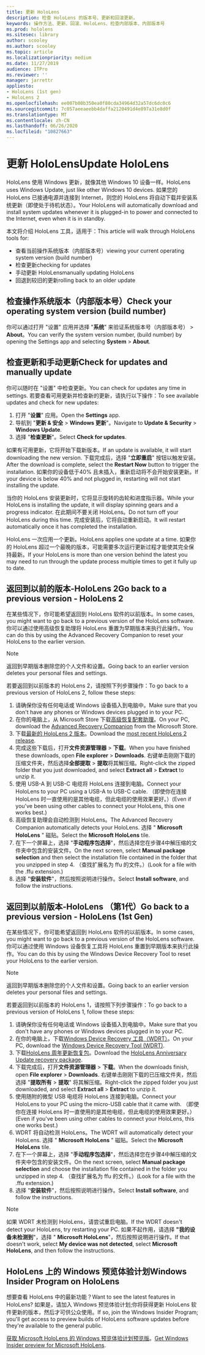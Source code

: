 ```yaml
---
title: 更新 HoloLens
description: 检查 HoloLens 的版本号、更新和回滚更新。
keywords: 操作方法、更新、回滚、HoloLens、检查内部版本、内部版本号
ms.prod: hololens
ms.sitesec: library
author: scooley
ms.author: scooley
ms.topic: article
ms.localizationpriority: medium
ms.date: 11/27/2019
audience: ITPro
ms.reviewer: ''
manager: jarrettr
appliesto:
- HoloLens (1st gen)
- HoloLens 2
ms.openlocfilehash: ee007b00b350ea0f80cda34964d32a57dc6dc0c6
ms.sourcegitcommit: 7c057aeeaeebb4daffa2120491d4e897a31e8d0f
ms.translationtype: MT
ms.contentlocale: zh-CN
ms.lasthandoff: 06/26/2020
ms.locfileid: "10827663"
---
```

# <span data-ttu-id="fa96d-104">更新 HoloLens</span><span class="sxs-lookup"><span data-stu-id="fa96d-104">Update HoloLens</span></span>

<span data-ttu-id="fa96d-105">HoloLens 使用 Windows 更新，就像其他 Windows 10 设备一样。</span><span class="sxs-lookup"><span data-stu-id="fa96d-105">HoloLens uses Windows Update, just like other Windows 10 devices.</span></span> <span data-ttu-id="fa96d-106">如果您的 HoloLens 已接通电源并连接到 Internet，则您的 HoloLens 将自动下载并安装系统更新（即使处于待机状态）。</span><span class="sxs-lookup"><span data-stu-id="fa96d-106">Your HoloLens will automatically download and install system updates whenever it is plugged-in to power and connected to the Internet, even when it is in standby.</span></span>

<span data-ttu-id="fa96d-107">本文将介绍 HoloLens 工具，适用于：</span><span class="sxs-lookup"><span data-stu-id="fa96d-107">This article will walk through HoloLens tools for:</span></span>

- <span data-ttu-id="fa96d-108">查看当前操作系统版本（内部版本号）</span><span class="sxs-lookup"><span data-stu-id="fa96d-108">viewing your current operating system version (build number)</span></span>
- <span data-ttu-id="fa96d-109">检查更新</span><span class="sxs-lookup"><span data-stu-id="fa96d-109">checking for updates</span></span>
- <span data-ttu-id="fa96d-110">手动更新 HoloLens</span><span class="sxs-lookup"><span data-stu-id="fa96d-110">manually updating HoloLens</span></span>
- <span data-ttu-id="fa96d-111">回退到较旧的更新</span><span class="sxs-lookup"><span data-stu-id="fa96d-111">rolling back to an older update</span></span>

## <span data-ttu-id="fa96d-112">检查操作系统版本（内部版本号）</span><span class="sxs-lookup"><span data-stu-id="fa96d-112">Check your operating system version (build number)</span></span>

<span data-ttu-id="fa96d-113">你可以通过打开 "设置" 应用并选择 "**系统**" 来验证系统版本号（内部版本号）  >  **About**。</span><span class="sxs-lookup"><span data-stu-id="fa96d-113">You can verify the system version number, (build number) by opening the Settings app and selecting **System** > **About**.</span></span>

## <span data-ttu-id="fa96d-114">检查更新和手动更新</span><span class="sxs-lookup"><span data-stu-id="fa96d-114">Check for updates and manually update</span></span>

<span data-ttu-id="fa96d-115">你可以随时在 "设置" 中检查更新。</span><span class="sxs-lookup"><span data-stu-id="fa96d-115">You can check for updates any time in settings.</span></span>  <span data-ttu-id="fa96d-116">若要查看可用更新并检查新的更新，请执行以下操作：</span><span class="sxs-lookup"><span data-stu-id="fa96d-116">To see available updates and check for new updates:</span></span>

1. <span data-ttu-id="fa96d-117">打开 "**设置**" 应用。</span><span class="sxs-lookup"><span data-stu-id="fa96d-117">Open the **Settings** app.</span></span>
1. <span data-ttu-id="fa96d-118">导航到 "**更新 & 安全**  >  **Windows 更新**"。</span><span class="sxs-lookup"><span data-stu-id="fa96d-118">Navigate to **Update & Security** > **Windows Update**.</span></span>
1. <span data-ttu-id="fa96d-119">选择 "**检查更新**"。</span><span class="sxs-lookup"><span data-stu-id="fa96d-119">Select **Check for updates**.</span></span>

<span data-ttu-id="fa96d-120">如果有可用更新，它将开始下载新版本。</span><span class="sxs-lookup"><span data-stu-id="fa96d-120">If an update is available, it will start downloading the new version.</span></span> <span data-ttu-id="fa96d-121">下载完成后，选择 "**立即重启**" 按钮以触发安装。</span><span class="sxs-lookup"><span data-stu-id="fa96d-121">After the download is complete, select the **Restart Now** button to trigger the installation.</span></span> <span data-ttu-id="fa96d-122">如果你的设备低于40% 且未插入，重新启动将不会开始安装更新。</span><span class="sxs-lookup"><span data-stu-id="fa96d-122">If your device is below 40% and not plugged in, restarting will not start installing the update.</span></span>

<span data-ttu-id="fa96d-123">当你的 HoloLens 安装更新时，它将显示旋转的齿轮和进度指示器。</span><span class="sxs-lookup"><span data-stu-id="fa96d-123">While your HoloLens is installing the update, it will display spinning gears and a progress indicator.</span></span> <span data-ttu-id="fa96d-124">在此期间不要关闭 HoloLens。</span><span class="sxs-lookup"><span data-stu-id="fa96d-124">Do not turn off your HoloLens during this time.</span></span> <span data-ttu-id="fa96d-125">完成安装后，它将自动重新启动。</span><span class="sxs-lookup"><span data-stu-id="fa96d-125">It will restart automatically once it has completed the installation.</span></span>

<span data-ttu-id="fa96d-126">HoloLens 一次应用一个更新。</span><span class="sxs-lookup"><span data-stu-id="fa96d-126">HoloLens applies one update at a time.</span></span>  <span data-ttu-id="fa96d-127">如果你的 HoloLens 超过一个最晚的版本，可能需要多次运行更新过程才能使其完全保持最新。</span><span class="sxs-lookup"><span data-stu-id="fa96d-127">If your HoloLens is more than one version behind the latest you may need to run through the update process multiple times to get it fully up to date.</span></span>

## <span data-ttu-id="fa96d-128">返回到以前的版本-HoloLens 2</span><span class="sxs-lookup"><span data-stu-id="fa96d-128">Go back to a previous version - HoloLens 2</span></span>

<span data-ttu-id="fa96d-129">在某些情况下，你可能希望返回到 HoloLens 软件的以前版本。</span><span class="sxs-lookup"><span data-stu-id="fa96d-129">In some cases, you might want to go back to a previous version of the HoloLens software.</span></span> <span data-ttu-id="fa96d-130">你可以通过使用高级恢复助理将 HoloLens 重置为早期版本来执行此操作。</span><span class="sxs-lookup"><span data-stu-id="fa96d-130">You can do this by using the Advanced Recovery Companion to reset your HoloLens to the earlier version.</span></span>

> [!NOTE]
> <span data-ttu-id="fa96d-131">返回到早期版本删除您的个人文件和设置。</span><span class="sxs-lookup"><span data-stu-id="fa96d-131">Going back to an earlier version deletes your personal files and settings.</span></span>

<span data-ttu-id="fa96d-132">若要返回到以前版本的 HoloLens 2，请按照下列步骤操作：</span><span class="sxs-lookup"><span data-stu-id="fa96d-132">To go back to a previous version of HoloLens 2, follow these steps:</span></span>

1. <span data-ttu-id="fa96d-133">请确保你没有任何电话或 Windows 设备插入到电脑中。</span><span class="sxs-lookup"><span data-stu-id="fa96d-133">Make sure that you don't have any phones or Windows devices plugged in to your PC.</span></span>
1. <span data-ttu-id="fa96d-134">在你的电脑上，从 Microsoft Store 下载[高级恢复配套助理](https://www.microsoft.com/p/advanced-recovery-companion/9p74z35sfrs8?activetab=pivot:overviewtab)。</span><span class="sxs-lookup"><span data-stu-id="fa96d-134">On your PC, download the [Advanced Recovery Companion](https://www.microsoft.com/p/advanced-recovery-companion/9p74z35sfrs8?activetab=pivot:overviewtab) from the Microsoft Store.</span></span>
1. <span data-ttu-id="fa96d-135">下载[最新的 HoloLens 2 版本](https://aka.ms/hololens2download)。</span><span class="sxs-lookup"><span data-stu-id="fa96d-135">Download the [most recent HoloLens 2 release](https://aka.ms/hololens2download).</span></span>
1. <span data-ttu-id="fa96d-136">完成这些下载后，打开**文件资源管理器**  >  **下载**。</span><span class="sxs-lookup"><span data-stu-id="fa96d-136">When you have finished these downloads, open **File explorer** > **Downloads**.</span></span> <span data-ttu-id="fa96d-137">右键单击刚刚下载的压缩文件夹，然后选择**全部提取** > **提取**将其解压缩。</span><span class="sxs-lookup"><span data-stu-id="fa96d-137">Right-click the zipped folder that you just downloaded, and select **Extract all** > **Extract** to unzip it.</span></span>
1. <span data-ttu-id="fa96d-138">使用 USB-A 到 USB-C 电缆将 HoloLens 连接到电脑。</span><span class="sxs-lookup"><span data-stu-id="fa96d-138">Connect your HoloLens to your PC using a USB-A to USB-C cable.</span></span> <span data-ttu-id="fa96d-139">（即使你在连接 HoloLens 时一直使用的是其他电缆，但此电缆的使用效果更好。）</span><span class="sxs-lookup"><span data-stu-id="fa96d-139">(Even if you've been using other cables to connect your HoloLens, this one works best.)</span></span>
1. <span data-ttu-id="fa96d-140">高级恢复助理会自动检测到 HoloLens。</span><span class="sxs-lookup"><span data-stu-id="fa96d-140">The Advanced Recovery Companion automatically detects your HoloLens.</span></span> <span data-ttu-id="fa96d-141">选择 " **Microsoft HoloLens** " 磁贴。</span><span class="sxs-lookup"><span data-stu-id="fa96d-141">Select the **Microsoft HoloLens** tile.</span></span>
1. <span data-ttu-id="fa96d-142">在下一个屏幕上，选择 "**手动程序包选择**"，然后选择您在步骤4中解压缩的文件夹中包含的安装文件。</span><span class="sxs-lookup"><span data-stu-id="fa96d-142">On the next screen, select **Manual package selection** and then select the installation file contained in the folder that you unzipped in step 4.</span></span> <span data-ttu-id="fa96d-143">（查找扩展名为 ffu 的文件。）</span><span class="sxs-lookup"><span data-stu-id="fa96d-143">(Look for a file with the .ffu extension.)</span></span>
1. <span data-ttu-id="fa96d-144">选择 "**安装软件**"，然后按照说明进行操作。</span><span class="sxs-lookup"><span data-stu-id="fa96d-144">Select **Install software**, and follow the instructions.</span></span>

## <span data-ttu-id="fa96d-145">返回到以前版本-HoloLens （第1代）</span><span class="sxs-lookup"><span data-stu-id="fa96d-145">Go back to a previous version - HoloLens (1st Gen)</span></span>

<span data-ttu-id="fa96d-146">在某些情况下，你可能希望返回到 HoloLens 软件的以前版本。</span><span class="sxs-lookup"><span data-stu-id="fa96d-146">In some cases, you might want to go back to a previous version of the HoloLens software.</span></span> <span data-ttu-id="fa96d-147">你可以通过使用 Windows 设备恢复工具将 HoloLens 重置到早期版本来执行此操作。</span><span class="sxs-lookup"><span data-stu-id="fa96d-147">You can do this by using the Windows Device Recovery Tool to reset your HoloLens to the earlier version.</span></span>

> [!NOTE]
> <span data-ttu-id="fa96d-148">返回到早期版本删除您的个人文件和设置。</span><span class="sxs-lookup"><span data-stu-id="fa96d-148">Going back to an earlier version deletes your personal files and settings.</span></span>

<span data-ttu-id="fa96d-149">若要返回到以前版本的 HoloLens 1，请按照下列步骤操作：</span><span class="sxs-lookup"><span data-stu-id="fa96d-149">To go back to a previous version of HoloLens 1, follow these steps:</span></span>

1. <span data-ttu-id="fa96d-150">请确保你没有任何电话或 Windows 设备插入到电脑中。</span><span class="sxs-lookup"><span data-stu-id="fa96d-150">Make sure that you don't have any phones or Windows devices plugged in to your PC.</span></span>
1. <span data-ttu-id="fa96d-151">在你的电脑上，下载[Windows Device Recovery 工具（WDRT）](https://support.microsoft.com/help/12379)。</span><span class="sxs-lookup"><span data-stu-id="fa96d-151">On your PC, download the [Windows Device Recovery Tool (WDRT)](https://support.microsoft.com/help/12379).</span></span>
1. <span data-ttu-id="fa96d-152">下载[HoloLens 周年更新恢复包](https://aka.ms/hololensrecovery)。</span><span class="sxs-lookup"><span data-stu-id="fa96d-152">Download the [HoloLens Anniversary Update recovery package](https://aka.ms/hololensrecovery).</span></span>
1. <span data-ttu-id="fa96d-153">下载完成后，打开**文件资源管理器**  >  **下载**。</span><span class="sxs-lookup"><span data-stu-id="fa96d-153">When the downloads finish, open **File explorer** > **Downloads**.</span></span> <span data-ttu-id="fa96d-154">右键单击刚刚下载的已压缩文件夹，然后选择 "**提取所有**  >  **提取**" 将其解压缩。</span><span class="sxs-lookup"><span data-stu-id="fa96d-154">Right-click the zipped folder you just downloaded, and select **Extract all** > **Extract** to unzip it.</span></span>
1. <span data-ttu-id="fa96d-155">使用随附的微型 USB 电缆将 HoloLens 连接到电脑。</span><span class="sxs-lookup"><span data-stu-id="fa96d-155">Connect your HoloLens to your PC using the micro-USB cable that it came with.</span></span> <span data-ttu-id="fa96d-156">（即使你在连接 HoloLens 时一直使用的是其他电缆，但此电缆的使用效果更好。）</span><span class="sxs-lookup"><span data-stu-id="fa96d-156">(Even if you've been using other cables to connect your HoloLens, this one works best.)</span></span>
1. <span data-ttu-id="fa96d-157">WDRT 将自动检测 HoloLens。</span><span class="sxs-lookup"><span data-stu-id="fa96d-157">The WDRT will automatically detect your HoloLens.</span></span> <span data-ttu-id="fa96d-158">选择 " **Microsoft HoloLens** " 磁贴。</span><span class="sxs-lookup"><span data-stu-id="fa96d-158">Select the **Microsoft HoloLens** tile.</span></span>
1. <span data-ttu-id="fa96d-159">在下一个屏幕上，选择 "**手动程序包选择**"，然后选择您在步骤4中解压缩的文件夹中包含的安装文件。</span><span class="sxs-lookup"><span data-stu-id="fa96d-159">On the next screen, select **Manual package selection** and choose the installation file contained in the folder you unzipped in step 4.</span></span> <span data-ttu-id="fa96d-160">（查找扩展名为 ffu 的文件。）</span><span class="sxs-lookup"><span data-stu-id="fa96d-160">(Look for a file with the .ffu extension.)</span></span>
1. <span data-ttu-id="fa96d-161">选择 "**安装软件**"，然后按照说明进行操作。</span><span class="sxs-lookup"><span data-stu-id="fa96d-161">Select **Install software**, and follow the instructions.</span></span>

> [!NOTE]
> <span data-ttu-id="fa96d-162">如果 WDRT 未检测到 HoloLens，请尝试重启电脑。</span><span class="sxs-lookup"><span data-stu-id="fa96d-162">If the WDRT doesn't detect your HoloLens, try restarting your PC.</span></span> <span data-ttu-id="fa96d-163">如果不起作用，请选择 **"我的设备未检测到**"，选择 " **Microsoft HoloLens**"，然后按照说明进行操作。</span><span class="sxs-lookup"><span data-stu-id="fa96d-163">If that doesn't work, select **My device was not detected**, select **Microsoft HoloLens**, and then follow the instructions.</span></span>

## <span data-ttu-id="fa96d-164">HoloLens 上的 Windows 预览体验计划</span><span class="sxs-lookup"><span data-stu-id="fa96d-164">Windows Insider Program on HoloLens</span></span>

<span data-ttu-id="fa96d-165">想要查看 HoloLens 中的最新功能？</span><span class="sxs-lookup"><span data-stu-id="fa96d-165">Want to see the latest features in HoloLens?</span></span>  <span data-ttu-id="fa96d-166">如果是，请加入 Windows 预览体验计划;你将获得更新 HoloLens 软件更新的版本，然后才可供公众使用。</span><span class="sxs-lookup"><span data-stu-id="fa96d-166">If so, join the Windows Insider Program; you'll get access to preview builds of HoloLens software updates before they're available to the general public.</span></span>

<span data-ttu-id="fa96d-167">[获取 Microsoft HoloLens 的 Windows 预览体验计划预览版](hololens-insider.md)。</span><span class="sxs-lookup"><span data-stu-id="fa96d-167">[Get Windows Insider preview for Microsoft HoloLens](hololens-insider.md).</span></span>
